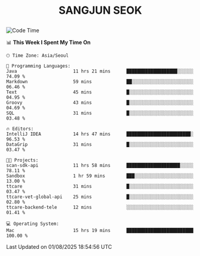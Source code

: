 <h1>
 <p align="center">
   SANGJUN SEOK
 </p>
</h1>

<!--START_SECTION:waka-->
![Code Time](http://img.shields.io/badge/Code%20Time-4%2C554%20hrs%2052%20mins-blue)

📊 **This Week I Spent My Time On** 

```text
🕑︎ Time Zone: Asia/Seoul

💬 Programming Languages: 
Java                     11 hrs 21 mins      ███████████████████░░░░░░   74.09 % 
Markdown                 59 mins             ██░░░░░░░░░░░░░░░░░░░░░░░   06.46 % 
Text                     45 mins             █░░░░░░░░░░░░░░░░░░░░░░░░   04.95 % 
Groovy                   43 mins             █░░░░░░░░░░░░░░░░░░░░░░░░   04.69 % 
SQL                      31 mins             █░░░░░░░░░░░░░░░░░░░░░░░░   03.48 % 

🔥 Editors: 
IntelliJ IDEA            14 hrs 47 mins      ████████████████████████░   96.53 % 
DataGrip                 31 mins             █░░░░░░░░░░░░░░░░░░░░░░░░   03.47 % 

🐱‍💻 Projects: 
scan-sdk-api             11 hrs 58 mins      ████████████████████░░░░░   78.11 % 
Sandbox                  1 hr 59 mins        ███░░░░░░░░░░░░░░░░░░░░░░   13.00 % 
ttcare                   31 mins             █░░░░░░░░░░░░░░░░░░░░░░░░   03.47 % 
ttcare-vet-global-api    25 mins             █░░░░░░░░░░░░░░░░░░░░░░░░   02.80 % 
ttcare-backend-tele      12 mins             ░░░░░░░░░░░░░░░░░░░░░░░░░   01.41 % 

💻 Operating System: 
Mac                      15 hrs 19 mins      █████████████████████████   100.00 % 
```


 Last Updated on 01/08/2025 18:54:56 UTC
<!--END_SECTION:waka-->
